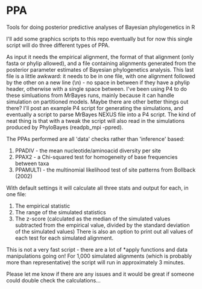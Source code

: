 # PPA
Tools for doing posterior predictive analyses of Bayesian phylogenetics in R

I'll add some graphics scripts to this repo eventually but for now this single script will do three different types of PPA. 

As input it needs the empirical alignment, the format of that alignment (only fasta or phylip allowed), and a file containing alignments generated from the posterior parameter estimates of Bayesian phylogenetics analysis. This last file is a little awkward: it needs to be in one file, with one alignment followed by the other on a new line (\n) - no space in between if they have a phylip header, otherwise with a single space between. I've been using P4 to do these simluations from MrBayes runs, mainly because it can handle simulation on partitioned models. Maybe there are other better things out there? I'll post an example P4 script for generating the simulations, and eventually a script to parse MrBayes NEXUS file into a P4 script. The kind of neat thing is that with a tweak the script will also read in the simulations produced by PhyloBayes (readpb_mpi -ppred). 

The PPAs performed are all 'data' checks rather than 'inference' based:
1. PPADIV - the mean nucleotide/aminoacid diversity per site
2. PPAX2 - a Chi-squared test for homogeneity of base frequencies between taxa
3. PPAMULTI - the multinomial likelihood test of site patterns from Bollback (2002)

With default settings it will calculate all three stats and output for each, in one file:
1. The empirical statistic
2. The range of the simulated statistics
3. The z-score (calculated as the median of the simulated values subtracted from the empirical value, divided by the standard deviation of the simulated values)
There is also an option to print out all values of each test for each simulated alignment. 

This is not a very fast script - there are a lot of \*apply functions and data manipulations going on! For 1,000 simulated alignments (which is probably more than representative) the script will run in approximately 3 minutes. 

Please let me know if there are any issues and it would be great if someone could double check the calculations... 

